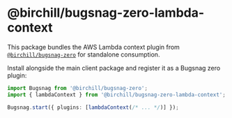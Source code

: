 # @birchill/bugsnag-zero-lambda-context

This package bundles the AWS Lambda context plugin from
[`@birchill/bugsnag-zero`](../bugsnag-zero) for standalone consumption.

Install alongside the main client package and register it as a Bugsnag zero
plugin:

```ts
import Bugsnag from '@birchill/bugsnag-zero';
import { lambdaContext } from '@birchill/bugsnag-zero-lambda-context';

Bugsnag.start({ plugins: [lambdaContext(/* ... */)] });
```
